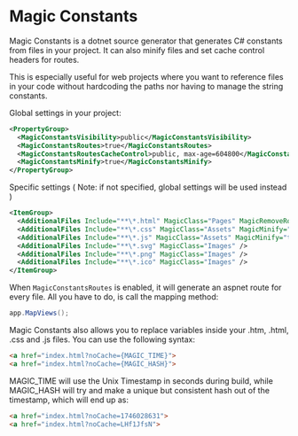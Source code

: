 # Magic Constants

Magic Constants is a dotnet source generator that generates C# constants from files in your project.
It can also minify files and set cache control headers for routes.

This is especially useful for web projects where you want to reference files in your code without hardcoding the paths nor having to manage the string constants.

Global settings in your project:

```xml
<PropertyGroup>
  <MagicConstantsVisibility>public</MagicConstantsVisibility>
  <MagicConstantsRoutes>true</MagicConstantsRoutes>
  <MagicConstantsRoutesCacheControl>public, max-age=604800</MagicConstantsRoutesCacheControl>
  <MagicConstantsMinify>true</MagicConstantsMinify>
</PropertyGroup>
```

Specific settings
( Note: if not specified, global settings will be used instead )

```xml
<ItemGroup>
  <AdditionalFiles Include="**\*.html" MagicClass="Pages" MagicRemoveRouteExtension="true" MagicCacheControl="public, max-age=86400" MagicMinify="true" />
  <AdditionalFiles Include="**\*.css" MagicClass="Assets" MagicMinify="true" />
  <AdditionalFiles Include="**\*.js" MagicClass="Assets" MagicMinify="true" />
  <AdditionalFiles Include="**\*.svg" MagicClass="Images" />
  <AdditionalFiles Include="**\*.png" MagicClass="Images" />
  <AdditionalFiles Include="**\*.ico" MagicClass="Images" />
</ItemGroup>
```

When `MagicConstantsRoutes` is enabled, it will generate an aspnet route for every file. All you have to do, is call the mapping method:

```csharp
app.MapViews();
```

Magic Constants also allows you to replace variables inside your .htm, .html, .css and .js files.
You can use the following syntax:
```html
<a href="index.html?noCache={MAGIC_TIME}">
<a href="index.html?noCache={MAGIC_HASH}">
```

MAGIC_TIME will use the Unix Timestamp in seconds during build, while MAGIC_HASH will try and make a unique but consistent hash out of the timestamp, which will end up as:
```html
<a href="index.html?noCache=1746028631">
<a href="index.html?noCache=LHf1JfsN">
```